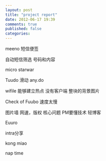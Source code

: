 ```yaml
---
layout: post
title: "project report"
date: 2012-06-17 19:39
comments: true
published: false
categories: 
---
```

meeno
短信便签

自动短信筛选
号码和内容

micro starwar

Tuudo
滑动
any.do

wifile
能够建立热点
没有客户端
整块的背景图片

Check of Fuubo
速度太慢

图片墙
网速，版权
核心问题
PM要懂技术
轻博客

Euuro

intra分享

kong miao

nap time


